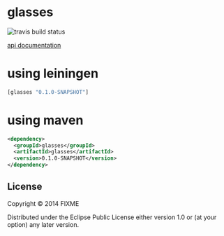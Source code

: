 # glasses

![travis build status](https://travis-ci.org/megakorre/glasses.svg?branch=master)

[api documentation](http://megakorre.github.io/glasses/doc/glasses.html)

# using leiningen #

```clojure
[glasses "0.1.0-SNAPSHOT"]
```

# using maven #

```xml
<dependency>
  <groupId>glasses</groupId>
  <artifactId>glasses</artifactId>
  <version>0.1.0-SNAPSHOT</version>
</dependency>
```


## License

Copyright © 2014 FIXME

Distributed under the Eclipse Public License either version 1.0 or (at
your option) any later version.
